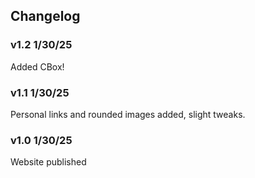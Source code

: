## Changelog

### v1.2 1/30/25
Added CBox!

### v1.1 1/30/25
Personal links and rounded images added, slight tweaks.

### v1.0 1/30/25
Website published
